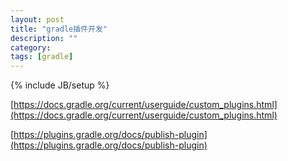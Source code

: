 ```yaml
---
layout: post
title: "gradle插件开发"
description: ""
category: 
tags: [gradle]
---
```

{% include JB/setup %}



[https://docs.gradle.org/current/userguide/custom_plugins.html](https://docs.gradle.org/current/userguide/custom_plugins.html)

[https://plugins.gradle.org/docs/publish-plugin](https://plugins.gradle.org/docs/publish-plugin)